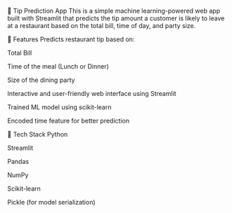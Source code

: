 🧾 Tip Prediction App
This is a simple machine learning-powered web app built with Streamlit that predicts the tip amount a customer is likely to leave at a restaurant based on the total bill, time of day, and party size.

🚀 Features
Predicts restaurant tip based on:

Total Bill

Time of the meal (Lunch or Dinner)

Size of the dining party

Interactive and user-friendly web interface using Streamlit

Trained ML model using scikit-learn

Encoded time feature for better prediction

🧠 Tech Stack
Python

Streamlit

Pandas

NumPy

Scikit-learn

Pickle (for model serialization)
